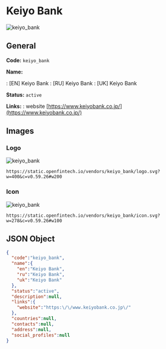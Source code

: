 
# Keiyo Bank 
![keiyo_bank](https://static.openfintech.io/vendors/keiyo_bank/logo.svg?w=400&c=v0.59.26#w200)  

## General 
 
**Code:** `keiyo_bank` 
 
**Name:** 
 
:	[EN] Keiyo Bank 
:	[RU] Keiyo Bank 
:	[UK] Keiyo Bank 
 
**Status:** `active` 
 
**Links:** 
: website [https://www.keiyobank.co.jp/](https://www.keiyobank.co.jp/) 
 

## Images 

### Logo 
 
![keiyo_bank](https://static.openfintech.io/vendors/keiyo_bank/logo.svg?w=400&c=v0.59.26#w200)  

```
https://static.openfintech.io/vendors/keiyo_bank/logo.svg?w=400&c=v0.59.26#w200
```  

### Icon 
 
![keiyo_bank](https://static.openfintech.io/vendors/keiyo_bank/icon.svg?w=278&c=v0.59.26#w100)  

```
https://static.openfintech.io/vendors/keiyo_bank/icon.svg?w=278&c=v0.59.26#w100
```  

## JSON Object 

```json
{
  "code":"keiyo_bank",
  "name":{
    "en":"Keiyo Bank",
    "ru":"Keiyo Bank",
    "uk":"Keiyo Bank"
  },
  "status":"active",
  "description":null,
  "links":{
    "website":"https:\/\/www.keiyobank.co.jp\/"
  },
  "countries":null,
  "contacts":null,
  "address":null,
  "social_profiles":null
}
```  
